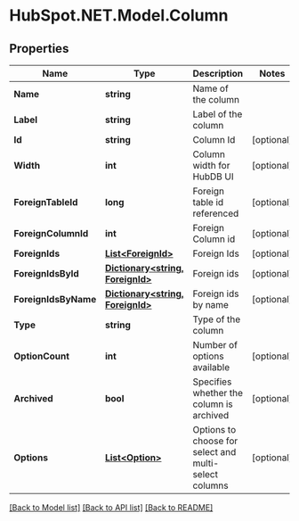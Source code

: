 # HubSpot.NET.Model.Column

## Properties

Name | Type | Description | Notes
------------ | ------------- | ------------- | -------------
**Name** | **string** | Name of the column | 
**Label** | **string** | Label of the column | 
**Id** | **string** | Column Id | [optional] 
**Width** | **int** | Column width for HubDB UI | [optional] 
**ForeignTableId** | **long** | Foreign table id referenced | [optional] 
**ForeignColumnId** | **int** | Foreign Column id | [optional] 
**ForeignIds** | [**List&lt;ForeignId&gt;**](ForeignId.md) | Foreign Ids | [optional] 
**ForeignIdsById** | [**Dictionary&lt;string, ForeignId&gt;**](ForeignId.md) | Foreign ids | [optional] 
**ForeignIdsByName** | [**Dictionary&lt;string, ForeignId&gt;**](ForeignId.md) | Foreign ids by name | [optional] 
**Type** | **string** | Type of the column | 
**OptionCount** | **int** | Number of options available | [optional] 
**Archived** | **bool** | Specifies whether the column is archived | [optional] 
**Options** | [**List&lt;Option&gt;**](Option.md) | Options to choose for select and multi-select columns | [optional] 

[[Back to Model list]](../README.md#documentation-for-models) [[Back to API list]](../README.md#documentation-for-api-endpoints) [[Back to README]](../README.md)

